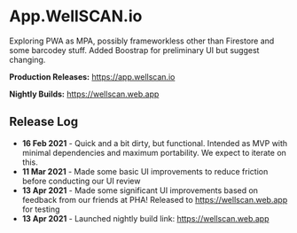 # App.WellSCAN.io
Exploring PWA as MPA, possibly frameworkless other than Firestore and some barcodey stuff. Added Boostrap for preliminary UI but suggest changing.

**Production Releases:** https://app.wellscan.io

**Nightly Builds:** https://wellscan.web.app

## Release Log
* **16 Feb 2021** - Quick and a bit dirty, but functional. Intended as MVP with minimal dependencies and maximum portability. We expect to iterate on this.
* **11 Mar 2021** - Made some basic UI improvements to reduce friction before conducting our UI review
* **13 Apr 2021** - Made some significant UI improvements based on feedback from our friends at PHA! Released to https://wellscan.web.app for testing
* **13 Apr 2021** - Launched nightly build link: https://wellscan.web.app
